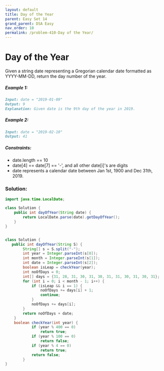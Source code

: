```yaml
---
layout: default
title: Day of the Year
parent: Easy Set 14
grand_parent: DSA Easy
nav_order: 10
permalink: /problem-410-Day of the Year/
---
```

# Day of the Year
Given a string date representing a Gregorian calendar date formatted as YYYY-MM-DD, return the day number of the year.

##### Example 1:
```markdown
Input: date = "2019-01-09"
Output: 9
Explanation: Given date is the 9th day of the year in 2019.
```
##### Example 2:
```markdown
Input: date = "2019-02-10"
Output: 41
```
##### Constraints:
* date.length == 10
* date[4] == date[7] == '-', and all other date[i]'s are digits
* date represents a calendar date between Jan 1st, 1900 and Dec 31th, 2019.

### Solution:
```java
import java.time.LocalDate;

class Solution {
    public int dayOfYear(String date) {
        return LocalDate.parse(date).getDayOfYear();
    }
}
```

```java

class Solution {
   public int dayOfYear(String S) {
        String[] s = S.split("-");
        int year = Integer.parseInt(s[0]);
        int month = Integer.parseInt(s[1]);
        int date = Integer.parseInt(s[2]);
        boolean isLeap = checkYear(year);
        int noOfDays = 0;
        int[] days = {31, 28, 31, 30, 31, 30, 31, 31, 30, 31, 30, 31};
        for (int i = 0; i < month - 1; i++) {
            if (isLeap && i == 1) {
                noOfDays += days[i] + 1;
                continue;
            }
            noOfDays += days[i];
        }
        return noOfDays + date;
    }
    boolean checkYear(int year) {
            if (year % 400 == 0)
                return true;
            if (year % 100 == 0)
                return false;
            if (year % 4 == 0)
                return true;
            return false;
        }
}
```